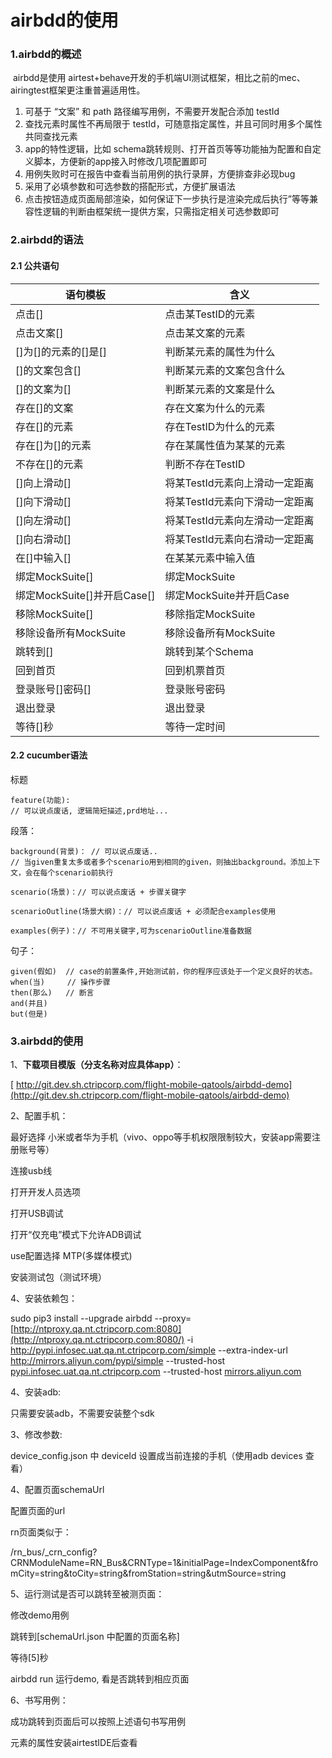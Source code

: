 # airbdd的使用

### 1.airbdd的概述

​       airbdd是使用 airtest+behave开发的手机端UI测试框架，相比之前的mec、airingtest框架更注重普遍适用性。

1. 可基于 “文案” 和 path 路径编写用例，不需要开发配合添加 testId
2.  查找元素时属性不再局限于 testId，可随意指定属性，并且可同时用多个属性共同查找元素
3.   app的特性逻辑，比如 schema跳转规则、打开首页等等功能抽为配置和自定义脚本，方便新的app接入时修改几项配置即可
4.  用例失败时可在报告中查看当前用例的执行录屏，方便排查非必现bug
5.  采用了必填参数和可选参数的搭配形式，方便扩展语法
6.  点击按钮造成页面局部渲染，如何保证下一步执行是渲染完成后执行”等等兼容性逻辑的判断由框架统一提供方案，只需指定相关可选参数即可

### 2.airbdd的语法

#### 2.1 公共语句

| 语句模板                    | 含义                           |
| --------------------------- | ------------------------------ |
| 点击[]                      | 点击某TestID的元素             |
| 点击文案[]                  | 点击某文案的元素               |
| []为[]的元素的[]是[]        | 判断某元素的属性为什么         |
| []的文案包含[]              | 判断某元素的文案包含什么       |
| []的文案为[]                | 判断某元素的文案是什么         |
| 存在[]的文案                | 存在文案为什么的元素           |
| 存在[]的元素                | 存在TestID为什么的元素         |
| 存在[]为[]的元素            | 存在某属性值为某某的元素       |
| 不存在[]的元素              | 判断不存在TestID               |
| []向上滑动[]                | 将某TestId元素向上滑动一定距离 |
| []向下滑动[]                | 将某TestId元素向下滑动一定距离 |
| []向左滑动[]                | 将某TestId元素向左滑动一定距离 |
| []向右滑动[]                | 将某TestId元素向右滑动一定距离 |
| 在[]中输入[]                | 在某某元素中输入值             |
| 绑定MockSuite[]             | 绑定MockSuite                  |
| 绑定MockSuite[]并开启Case[] | 绑定MockSuite并开启Case        |
| 移除MockSuite[]             | 移除指定MockSuite              |
| 移除设备所有MockSuite       | 移除设备所有MockSuite          |
| 跳转到[]                    | 跳转到某个Schema               |
| 回到首页                    | 回到机票首页                   |
| 登录账号[]密码[]            | 登录账号密码                   |
| 退出登录                    | 退出登录                       |
| 等待[]秒                    | 等待一定时间                   |

####  2.2 cucumber语法

标题

```
feature(功能):
// 可以说点废话, 逻辑简短描述,prd地址...
```

段落：

```text
background(背景)： // 可以说点废话..
// 当given重复太多或者多个scenario用到相同的given，则抽出background。添加上下文，会在每个scenario前执行

scenario(场景)：// 可以说点废话 + 步骤关键字

scenarioOutline(场景大纲)：// 可以说点废话 + 必须配合examples使用

examples(例子)：// 不可用关键字,可为scenarioOutline准备数据
```

句子：

```text
given(假如)  // case的前置条件,开始测试前，你的程序应该处于一个定义良好的状态。
when(当)     // 操作步骤
then(那么)   // 断言
and(并且)
but(但是)
```

### 3.airbdd的使用

1、**下载项目模版（分支名称对应具体app）**： 

[  http://git.dev.sh.ctripcorp.com/flight-mobile-qatools/airbdd-demo](http://git.dev.sh.ctripcorp.com/flight-mobile-qatools/airbdd-demo)

2、配置手机：

  最好选择 小米或者华为手机（vivo、oppo等手机权限限制较大，安装app需要注册账号等）

 连接usb线

 打开开发人员选项

 打开USB调试

 打开“仅充电”模式下允许ADB调试

 use配置选择 MTP(多媒体模式)

 安装测试包（测试环境）

4、安装依赖包：

  sudo pip3 install --upgrade airbdd --proxy=[http://ntproxy.qa.nt.ctripcorp.com:8080](http://ntproxy.qa.nt.ctripcorp.com:8080/) -i http://pypi.infosec.uat.qa.nt.ctripcorp.com/simple --extra-index-url http://mirrors.aliyun.com/pypi/simple --trusted-host [pypi.infosec.uat.qa.nt.ctripcorp.com](http://pypi.infosec.uat.qa.nt.ctripcorp.com/) --trusted-host [mirrors.aliyun.com](http://mirrors.aliyun.com/)

4、安装adb:

   只需要安装adb，不需要安装整个sdk

3、修改参数:

  device_config.json 中 deviceId 设置成当前连接的手机（使用adb devices 查看）

4、配置页面schemaUrl

  配置页面的url

  rn页面类似于：

​    /rn_bus/_crn_config?CRNModuleName=RN_Bus&CRNType=1&initialPage=IndexComponent&fromCity=string&toCity=string&fromStation=string&utmSource=string

5、运行测试是否可以跳转至被测页面：

  修改demo用例

   跳转到[schemaUrl.json 中配置的页面名称]

   等待[5]秒

  airbdd run 运行demo, 看是否跳转到相应页面

6、书写用例：

  成功跳转到页面后可以按照上述语句书写用例

  元素的属性安装airtestIDE后查看
